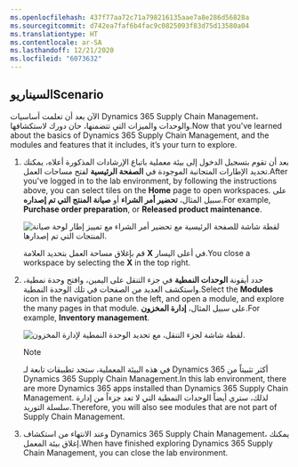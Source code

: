 ```yaml
---
ms.openlocfilehash: 437f77aa72c71a798216135aae7a8e286d56828a
ms.sourcegitcommit: d742ea7faf6b4fac9c0825093f83d75d13580a04
ms.translationtype: HT
ms.contentlocale: ar-SA
ms.lasthandoff: 12/21/2020
ms.locfileid: "6073632"
---
```

## <a name="scenario"></a><span data-ttu-id="9ce58-101">السيناريو</span><span class="sxs-lookup"><span data-stu-id="9ce58-101">Scenario</span></span>
<span data-ttu-id="9ce58-102">الآن بعد أن تعلمت أساسيات Dynamics 365 Supply Chain Management، والوحدات والميزات التي تتضمنها، حان دورك لاستكشافها.</span><span class="sxs-lookup"><span data-stu-id="9ce58-102">Now that you've learned about the basics of Dynamics 365 Supply Chain Management, and the modules and features that it includes, it’s your turn to explore.</span></span>

1.  <span data-ttu-id="9ce58-103">بعد أن تقوم بتسجيل الدخول إلى بيئة معملية باتباع الإرشادات المذكورة أعلاه، يمكنك تحديد الإطارات المتجانبة الموجودة في **الصفحة الرئيسية** لفتح مساحات العمل.</span><span class="sxs-lookup"><span data-stu-id="9ce58-103">After you've logged in to the lab environment, by following the instructions above, you can select tiles on the **Home** page to open workspaces.</span></span> <span data-ttu-id="9ce58-104">على سبيل المثال، **تحضير أمر الشراء** أو **صيانة المنتج التي تم إصداره**.</span><span class="sxs-lookup"><span data-stu-id="9ce58-104">For example, **Purchase order preparation**, or **Released product maintenance**.</span></span>

    ![لقطة شاشة للصفحة الرئيسية مع تحضير أمر الشراء مع تمييز إطار لوحة صيانة المنتجات التي تم إصدارها.](../media/workspaces-scm-ss.png)
 
    <span data-ttu-id="9ce58-106">قم بإغلاق مساحة العمل بتحديد العلامة **X** في أعلى اليسار.</span><span class="sxs-lookup"><span data-stu-id="9ce58-106">You close a workspace by selecting the **X** in the top right.</span></span>
2.  <span data-ttu-id="9ce58-107">حدد أيقونة **الوحدات النمطية** في جزء التنقل على اليمين، وافتح وحدة نمطية، واستكشف العديد من الصفحات في تلك الوحدة النمطية.</span><span class="sxs-lookup"><span data-stu-id="9ce58-107">Select the **Modules** icon in the navigation pane on the left, and open a module, and explore the many pages in that module.</span></span> <span data-ttu-id="9ce58-108">على سبيل المثال، **إدارة المخزون**.</span><span class="sxs-lookup"><span data-stu-id="9ce58-108">For example, **Inventory management**.</span></span>

    ![لقطة شاشة لجزء التنقل، مع تحديد الوحدة النمطية لإدارة المخزون.](../media/modules-icon-scm-ss.png)
 
    > [!NOTE]
    > <span data-ttu-id="9ce58-110">في هذه البيئة المعملية، ستجد تطبيقات تابعة لـ Dynamics 365 أكثر تثبيتاً من Dynamics 365 Supply Chain Management.</span><span class="sxs-lookup"><span data-stu-id="9ce58-110">In this lab environment, there are more Dynamics 365 apps installed than Dynamics 365 Supply Chain Management.</span></span> <span data-ttu-id="9ce58-111">لذلك، ستري أيضاً الوحدات النمطية التي لا تعد جزءاً من إدارة سلسلة التوريد.</span><span class="sxs-lookup"><span data-stu-id="9ce58-111">Therefore, you will also see modules that are not part of Supply Chain Management.</span></span> 

3.  <span data-ttu-id="9ce58-112">وعند الانتهاء من استكشاف Dynamics 365 Supply Chain Management، يمكنك إغلاق بيئة المعمل.</span><span class="sxs-lookup"><span data-stu-id="9ce58-112">When have finished exploring Dynamics 365 Supply Chain Management, you can close the lab environment.</span></span>
